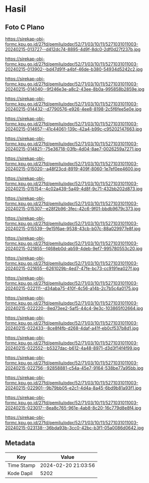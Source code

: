 # Hasil

## Foto C Plano

https://sirekap-obj-formc.kpu.go.id/27fd/pemilu/pdpr/52/71/03/10/11/5271031011003-20240215-013727--d412dc74-8895-4d9f-8dc0-2df0d27f237b.jpg

https://sirekap-obj-formc.kpu.go.id/27fd/pemilu/pdpr/52/71/03/10/11/5271031011003-20240215-013902--bd47d91f-a4bf-46de-b380-54934d5242c2.jpg

https://sirekap-obj-formc.kpu.go.id/27fd/pemilu/pdpr/52/71/03/10/11/5271031011003-20240215-014040--9f246e3e-a8c2-43ee-8b0a-995858b2859e.jpg

https://sirekap-obj-formc.kpu.go.id/27fd/pemilu/pdpr/52/71/03/10/11/5271031011003-20240215-014432--d7790576-e926-4ee8-8198-2c5f6fee5e0e.jpg

https://sirekap-obj-formc.kpu.go.id/27fd/pemilu/pdpr/52/71/03/10/11/5271031011003-20240215-014657--41c44061-139c-42a4-b99c-c95202147663.jpg

https://sirekap-obj-formc.kpu.go.id/27fd/pemilu/pdpr/52/71/03/10/11/5271031011003-20240215-014821--75e36718-03fb-4d04-8ae7-0026259a7271.jpg

https://sirekap-obj-formc.kpu.go.id/27fd/pemilu/pdpr/52/71/03/10/11/5271031011003-20240215-015020--a48f23cd-8919-409f-8060-1e7ef0ee4600.jpg

https://sirekap-obj-formc.kpu.go.id/27fd/pemilu/pdpr/52/71/03/10/11/5271031011003-20240215-015154--4c02a439-5a49-4d8f-9c71-432bb202d873.jpg

https://sirekap-obj-formc.kpu.go.id/27fd/pemilu/pdpr/52/71/03/10/11/5271031011003-20240215-015307--e28f2b96-3fec-42c6-9f01-bbdb9679c373.jpg

https://sirekap-obj-formc.kpu.go.id/27fd/pemilu/pdpr/52/71/03/10/11/5271031011003-20240215-015539--9e15f6ae-9538-43cb-b07c-88a029977e8f.jpg

https://sirekap-obj-formc.kpu.go.id/27fd/pemilu/pdpr/52/71/03/10/11/5271031011003-20240215-021855--f468eb0d-ab59-4deb-9ef7-995780553c20.jpg

https://sirekap-obj-formc.kpu.go.id/27fd/pemilu/pdpr/52/71/03/10/11/5271031011003-20240215-021655--6261029b-4ed7-47fe-bc73-cc9191ea027f.jpg

https://sirekap-obj-formc.kpu.go.id/27fd/pemilu/pdpr/52/71/03/10/11/5271031011003-20240215-022111--d34aba75-410f-4c56-a14b-2c7b5c4a0175.jpg

https://sirekap-obj-formc.kpu.go.id/27fd/pemilu/pdpr/52/71/03/10/11/5271031011003-20240215-022220--8ed73ee2-5af5-44c4-9e3c-103865f02664.jpg

https://sirekap-obj-formc.kpu.go.id/27fd/pemilu/pdpr/52/71/03/10/11/5271031011003-20240215-022433--8ce8f4fb-d268-4daf-a41f-eb0cf537b8d1.jpg

https://sirekap-obj-formc.kpu.go.id/27fd/pemilu/pdpr/52/71/03/10/11/5271031011003-20240215-022552--b5327dac-b612-4a48-8971-d3d3f14f4f99.jpg

https://sirekap-obj-formc.kpu.go.id/27fd/pemilu/pdpr/52/71/03/10/11/5271031011003-20240215-022756--92858881-c54a-45e7-9164-538be77a95bb.jpg

https://sirekap-obj-formc.kpu.go.id/27fd/pemilu/pdpr/52/71/03/10/11/5271031011003-20240215-022901--9b79bb05-e2c1-4d4a-8a45-6bd9b81a93f1.jpg

https://sirekap-obj-formc.kpu.go.id/27fd/pemilu/pdpr/52/71/03/10/11/5271031011003-20240215-023017--8ea8c765-961e-4ab8-8c20-16c779d8e8f4.jpg

https://sirekap-obj-formc.kpu.go.id/27fd/pemilu/pdpr/52/71/03/10/11/5271031011003-20240215-023138--36bda93b-3cc0-42bc-b3f1-05a0086d0642.jpg


## Metadata

| Key        | Value               |
| ---------- | ------------------- |
| Time Stamp | 2024-02-20 21:03:56 |
| Kode Dapil | 5202                |



